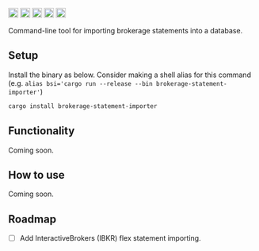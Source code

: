 [<img alt="github" src="https://img.shields.io/badge/github-tfiala?style=for-the-badge&labelColor=555555&logo=github" height="20">](https://github.com/tfiala/brokerage-statement-importer-cli-rs)
[<img alt="crates.io" src="https://img.shields.io/crates/v/brokerage-statement-importer-cli.svg?style=for-the-badge&color=fc8d62&logo=rust" height="20">](https://crates.io/crates/brokerage-statement-importer-cli)
[<img alt="docs.rs" src="https://img.shields.io/badge/docs.rs-66c2a5?style=for-the-badge&labelColor=555555&logoColor=white&logo=docs.rs" height="20">](https://docs.rs/brokerage-db/latest/brokerage-statement-importer-cli)
[<img alt="build status" src="https://img.shields.io/github/actions/workflow/status/tfiala/brokerage-statement-importer-cli-rs/rust.yml?branch=main&style=for-the-badge" height="20">](https://github.com/tfiala/brokerage-statement-importer-cli-rs/actions/workflows/rust.yml)
[<img alt="codecov.io" src="https://img.shields.io/codecov/c/github/tfiala/brokerage-statement-importer-cli-rs?style=for-the-badge" height="20">](https://codecov.io/gh/tfiala/brokerage-statement-importer-cli-rs)

Command-line tool for importing brokerage statements into a database.

## Setup

Install the binary as below.  Consider making a shell alias for this
command (e.g. `alias bsi='cargo run --release --bin brokerage-statement-importer'`)


```bash
cargo install brokerage-statement-importer
```

## Functionality

Coming soon.

## How to use

Coming soon.

## Roadmap

- [ ] Add InteractiveBrokers (IBKR) flex statement importing.
